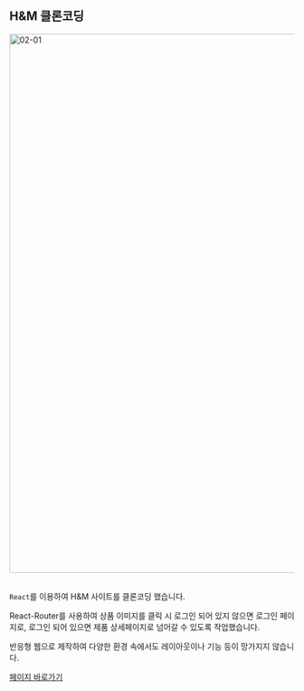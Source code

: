 ## H&M 클론코딩

<img width="951" alt="02-01" src="https://github.com/YeomCE/PORTFOLIO/assets/121536742/dd7714f2-a227-47e6-8d71-ed70126f36b4">
<br/>
<br/>

`React`를 이용하여 H&M 사이트를 클론코딩 했습니다.


React-Router를 사용하여 상품 이미지를 클릭 시 로그인 되어 있지 않으면 로그인 페이지로, 로그인 되어 있으면 제품 상세페이지로 넘어갈 수 있도록 작업했습니다.


반응형 웹으로 제작하여 다양한 환경 속에서도 레이아웃이나 기능 등이 망가지지 않습니다.


<a href='https://yce-hnm-shopping-mall.netlify.app'>페이지 바로가기</a>
